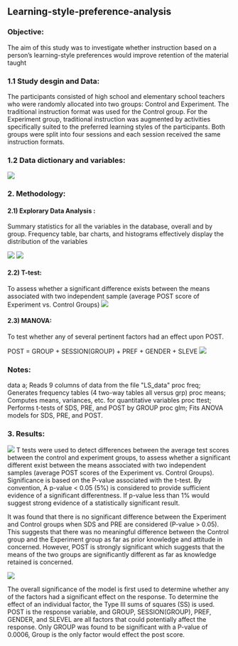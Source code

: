 ## Learning-style-preference-analysis
### Objective:
The aim of this study was to investigate whether instruction based on a person’s learning-style preferences would improve retention of the material taught
### 1.1 Study desgin and Data: 
The participants consisted of high school and elementary school teachers who were randomly allocated into two groups: Control and Experiment. The traditional instruction format was used for the Control group. For the Experiment group, traditional instruction was augmented by activities specifically suited to the preferred learning styles of the participants. Both groups were split into four sessions and each session received the same instruction formats.
### 1.2 Data dictionary and variables:
![](picture/variables.png)
### 2. Methodology:
#### 2.1) Explorary Data Analysis : 
Summary statistics for all the variables in the database, overall and by group. 
Frequency table, bar charts, and histograms effectively display the distribution of the variables

![](figure-code/freq&histo.png)
![](figure-code/desc_stat.png)

#### 2.2) T-test: 
To assess whether a significant difference exists between the means associated with two independent sample (average POST score of Experiment vs. Control Groups)
![](figure-code/t-test.png)

#### 2.3) MANOVA: 
To test whether any of several pertinent  factors had an effect upon POST.

POST = GROUP + SESSION(GROUP) + PREF + GENDER + SLEVE
![](figure-code/anova.png)

### Notes:
data a; Reads 9 columns of data from the file "LS_data"
proc freq; Generates frequency tables (4 two-way tables all versus grp)
proc means; Computes means, variances, etc. for quantitative variables
proc ttest; Performs t-tests of SDS, PRE, and POST by GROUP
proc glm; Fits ANOVA models for SDS, PRE, and POST.

### 3. Results:
![](picture/t-test.png)
T tests were used to detect differences between the average test scores between the control and experiment groups, to assess whether a significant different exist between the means associated with two independent samples (average POST scores of the Experiment vs. Control Groups). Significance is based on the P-value associated with the t-test. By convention,
A p-value < 0.05 (5%) is considered to provide sufficient evidence of a significant differentness. If p-value less than 1% would suggest strong evidence of a statistically significant result.

It was found that there is no significant difference between the Experiment and Control groups when SDS and PRE are considered
(P-value > 0.05). This suggests that there was no meaningful difference between the Control group and the Experiment group as far as prior knowledge and attitude in concerned. However, POST is strongly significant which suggests that the means of the two groups are significantly different as far as knowledge retained is concerned.

![](picture/MANOVA.png)

The overall significance of the model is first used to determine whether any of the factors had a significant effect on the response. To determine the effect of an individual factor, the Type III sums of squares (SS) is used.
POST is the response variable, and GROUP, SESSION(GROUP), PREF, GENDER, and SLEVEL are all factors that could potentially affect the response. Only GROUP was found to be significant with a P-value of 0.0006, Group is the only factor would effect the post score. 
